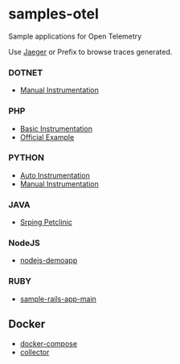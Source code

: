 # samples-otel

Sample applications for Open Telemetry

Use [Jaeger](http://localhost:16686/search) or Prefix to browse traces generated.

### DOTNET

* [Manual Instrumentation](./samples-otel-dotnet-core/readme.md)

### PHP

* [Basic Instrumentation](./samples-otel-php/basic/readme.md)
* [Official Example](./samples-otel-php/otel-official-php-example/readme.md)

### PYTHON

* [Auto Instrumentation](./samples-otel-python/auto-instrumentation/readme.md)
* [Manual Instrumentation](./samples-otel-python/manual-instrumentation/readme.md)

### JAVA

* [Srping Petclinic](./samples-otel-java/spring-petclinic/readme.md)

### NodeJS

* [nodejs-demoapp](./samples-otel-nodejs/nodejs-demoapp/readme.md)

### RUBY

* [sample-rails-app-main](samples-otel-ruby/sample-rails-app-main/readme.md)

## Docker

* [docker-compose](./docker/docker-compose.yaml)
* [collector](./docker/collector-gateway.yaml)